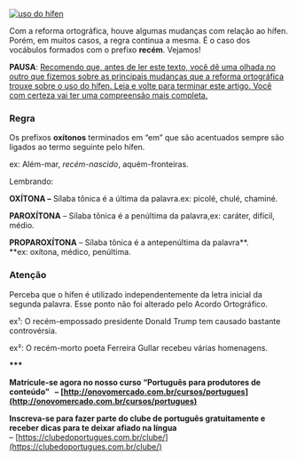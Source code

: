 [![uso do hífen](https://clubedoportugues.com.br/wp-content/uploads/2017/02/baby-1767969_640-min.jpg)](https://clubedoportugues.com.br/wp-content/uploads/2017/02/baby-1767969_640-min.jpg)

Com a reforma ortográfica, houve algumas mudanças com relação ao hífen. Porém, em muitos casos, a regra continua a mesma. É o caso dos vocábulos formados com o prefixo **recém**. Vejamos!

**PAUSA**: [Recomendo que, antes de ler este texto, você dê uma olhada no outro que fizemos sobre as principais mudanças que a reforma ortográfica trouxe sobre o uso do hífen. Leia e volte para terminar este artigo. Você com certeza vai ter uma compreensão mais completa.](https://clubedoportugues.com.br/novo-acordo-ortografico-o-basico-que-voce-precisa-saber-sobre-o-hifen/)

### Regra

Os prefixos **oxítonos** terminados em “em” que são acentuados sempre são ligados ao termo seguinte pelo hífen.

ex: Além-mar, _recém-nascido_, aquém-fronteiras.

Lembrando:

**OXÍTONA –** Sílaba tônica é a última da palavra.ex: picolé, chulé, chaminé.

**PAROXÍTONA** – Sílaba tônica é a penúltima da palavra,ex: caráter, difícil, médio.

**PROPAROXÍTONA** – Sílaba tônica é a antepenúltima da palavra**.  
**ex: oxítona, médico, penúltima.

### Atenção

Perceba que o hífen é utilizado independentemente da letra inicial da segunda palavra. Esse ponto não foi alterado pelo Acordo Ortográfico.

ex¹: O recém-empossado presidente Donald Trump tem causado bastante controvérsia.

ex²: O recém-morto poeta Ferreira Gullar recebeu várias homenagens.

**\*\*\***

****Matricule-se agora no nosso curso “Português para produtores de conteúdo”**   – [http://onovomercado.com.br/cursos/portugues](http://onovomercado.com.br/cursos/portugues)**

**Inscreva-se para fazer parte do clube de português gratuitamente e receber dicas para te deixar afiado na língua**  
– [https://clubedoportugues.com.br/clube/](https://clubedoportugues.com.br/clube/)